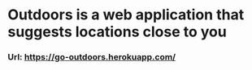 # Outdoors is a web application that suggests locations close to you

### Url: https://go-outdoors.herokuapp.com/
